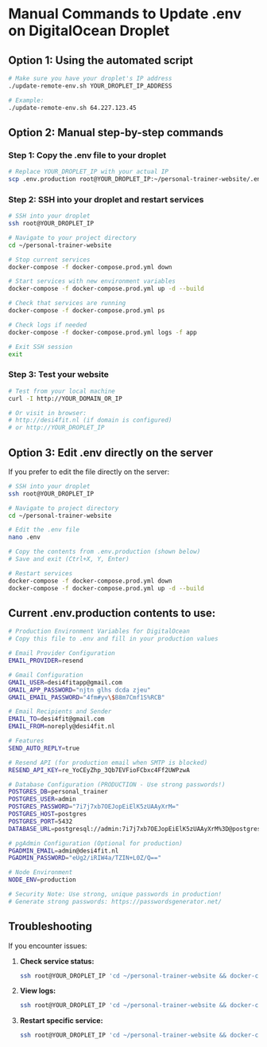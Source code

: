 # Manual Commands to Update .env on DigitalOcean Droplet

## Option 1: Using the automated script

```bash
# Make sure you have your droplet's IP address
./update-remote-env.sh YOUR_DROPLET_IP_ADDRESS

# Example:
./update-remote-env.sh 64.227.123.45
```

## Option 2: Manual step-by-step commands

### Step 1: Copy the .env file to your droplet

```bash
# Replace YOUR_DROPLET_IP with your actual IP
scp .env.production root@YOUR_DROPLET_IP:~/personal-trainer-website/.env
```

### Step 2: SSH into your droplet and restart services

```bash
# SSH into your droplet
ssh root@YOUR_DROPLET_IP

# Navigate to your project directory
cd ~/personal-trainer-website

# Stop current services
docker-compose -f docker-compose.prod.yml down

# Start services with new environment variables
docker-compose -f docker-compose.prod.yml up -d --build

# Check that services are running
docker-compose -f docker-compose.prod.yml ps

# Check logs if needed
docker-compose -f docker-compose.prod.yml logs -f app

# Exit SSH session
exit
```

### Step 3: Test your website

```bash
# Test from your local machine
curl -I http://YOUR_DOMAIN_OR_IP

# Or visit in browser:
# http://desi4fit.nl (if domain is configured)
# or http://YOUR_DROPLET_IP
```

## Option 3: Edit .env directly on the server

If you prefer to edit the file directly on the server:

```bash
# SSH into your droplet
ssh root@YOUR_DROPLET_IP

# Navigate to project directory
cd ~/personal-trainer-website

# Edit the .env file
nano .env

# Copy the contents from .env.production (shown below)
# Save and exit (Ctrl+X, Y, Enter)

# Restart services
docker-compose -f docker-compose.prod.yml down
docker-compose -f docker-compose.prod.yml up -d --build
```

## Current .env.production contents to use:

```bash
# Production Environment Variables for DigitalOcean
# Copy this file to .env and fill in your production values

# Email Provider Configuration
EMAIL_PROVIDER=resend

# Gmail Configuration
GMAIL_USER=desi4fitapp@gmail.com
GMAIL_APP_PASSWORD="njtn glhs dcda zjeu"
GMAIL_EMAIL_PASSWORD="4fm#yv\$B8m7Cmf1S%RCB"

# Email Recipients and Sender
EMAIL_TO=desi4fit@gmail.com
EMAIL_FROM=noreply@desi4fit.nl

# Features
SEND_AUTO_REPLY=true

# Resend API (for production email when SMTP is blocked)
RESEND_API_KEY=re_YoCEyZhp_3Qb7EVFioFCbxc4Ff2UWPzwA

# Database Configuration (PRODUCTION - Use strong passwords!)
POSTGRES_DB=personal_trainer
POSTGRES_USER=admin
POSTGRES_PASSWORD="7i7j7xb7OEJopEiElK5zUAAyXrM="
POSTGRES_HOST=postgres
POSTGRES_PORT=5432
DATABASE_URL=postgresql://admin:7i7j7xb7OEJopEiElK5zUAAyXrM%3D@postgres:5432/personal_trainer

# pgAdmin Configuration (Optional for production)
PGADMIN_EMAIL=admin@desi4fit.nl
PGADMIN_PASSWORD="eUg2/iRIW4a/TZIN+L0Z/Q=="

# Node Environment
NODE_ENV=production

# Security Note: Use strong, unique passwords in production!
# Generate strong passwords: https://passwordsgenerator.net/
```

## Troubleshooting

If you encounter issues:

1. **Check service status:**

   ```bash
   ssh root@YOUR_DROPLET_IP 'cd ~/personal-trainer-website && docker-compose -f docker-compose.prod.yml ps'
   ```

2. **View logs:**

   ```bash
   ssh root@YOUR_DROPLET_IP 'cd ~/personal-trainer-website && docker-compose -f docker-compose.prod.yml logs -f'
   ```

3. **Restart specific service:**
   ```bash
   ssh root@YOUR_DROPLET_IP 'cd ~/personal-trainer-website && docker-compose -f docker-compose.prod.yml restart app'
   ```
